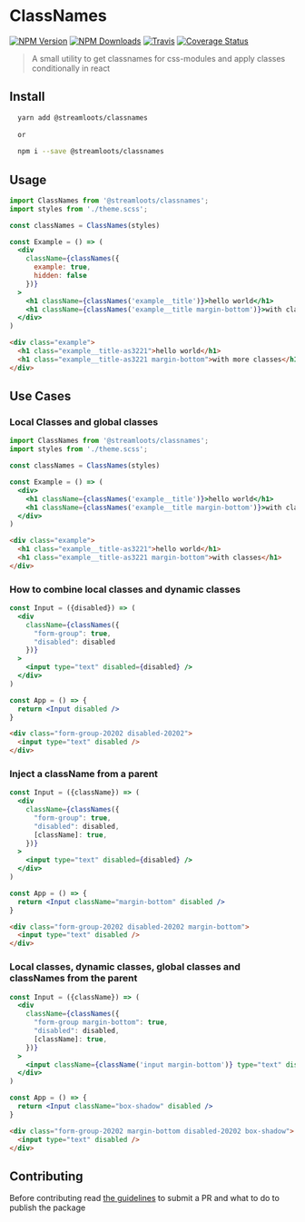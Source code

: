 # ClassNames
[![NPM Version](https://img.shields.io/npm/v/@streamloots/classnames.svg)](https://www.npmjs.com/package/@streamloots/classnames) [![NPM Downloads](https://img.shields.io/npm/dm/@streamloots/classnames.svg)](https://www.npmjs.com/package/@streamloots/classnames) [![Travis](https://travis-ci.org/streamloots/classnames.svg?branch=master)](https://travis-ci.org/streamloots/classnames) [![Coverage Status](https://coveralls.io/repos/github/streamloots/classnames/badge.svg?branch=master)](https://coveralls.io/github/streamloots/classnames?branch=master)


> A small utility to get classnames for css-modules and apply classes conditionally in react

## Install

```sh
  yarn add @streamloots/classnames
  
  or
  
  npm i --save @streamloots/classnames
```

## Usage

```jsx
import ClassNames from '@streamloots/classnames';
import styles from './theme.scss';

const classNames = ClassNames(styles)

const Example = () => (
  <div
    className={classNames({
      example: true,
      hidden: false
    })}
  >
    <h1 className={classNames('example__title')}>hello world</h1>
    <h1 className={classNames('example__title margin-bottom')}>with classes</h1>
  </div>
)
```

```html
<div class="example">
  <h1 class="example__title-as3221">hello world</h1>
  <h1 class="example__title-as3221 margin-bottom">with more classes</h1>
</div>
```

## Use Cases

### Local Classes and global classes

```jsx
import ClassNames from '@streamloots/classnames';
import styles from './theme.scss';

const classNames = ClassNames(styles)

const Example = () => (
  <div>
    <h1 className={classNames('example__title')}>hello world</h1>
    <h1 className={classNames('example__title margin-bottom')}>with classes</h1>
  </div>
)
```

```html
<div class="example">
  <h1 class="example__title-as3221">hello world</h1>
  <h1 class="example__title-as3221 margin-bottom">with classes</h1>
</div>
```

### How to combine local classes and dynamic classes

```jsx
const Input = ({disabled}) => (
  <div
    className={classNames({
      "form-group": true,
      "disabled": disabled
    })}
  >
    <input type="text" disabled={disabled} />
  </div>
)

const App = () => {
  return <Input disabled />
}
```

```html
<div class="form-group-20202 disabled-20202">
  <input type="text" disabled />
</div>
```

### Inject a className from a parent

```jsx
const Input = ({className}) => (
  <div
    className={classNames({
      "form-group": true,
      "disabled": disabled,
      [className]: true,
    })}
  >
    <input type="text" disabled={disabled} />
  </div>
)

const App = () => {
  return <Input className="margin-bottom" disabled />
}
```

```html
<div class="form-group-20202 disabled-20202 margin-bottom">
  <input type="text" disabled />
</div>
```

### Local classes, dynamic classes, global classes and classNames from the parent

```jsx
const Input = ({className}) => (
  <div
    className={classNames({
      "form-group margin-bottom": true,
      "disabled": disabled,
      [className]: true,
    })}
  >
    <input className={className('input margin-bottom')} type="text" disabled={disabled} />
  </div>
)

const App = () => {
  return <Input className="box-shadow" disabled />
}
```

```html
<div class="form-group-20202 margin-bottom disabled-20202 box-shadow">
  <input type="text" disabled />
</div>
```


## Contributing

Before contributing read [the guidelines](.github/CONTRIBUTING.md) to submit a PR and what to do to publish the package 
